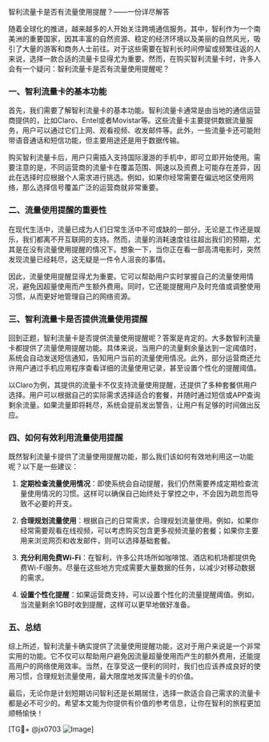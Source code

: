 智利流量卡是否有流量使用提醒？——一份详尽解答

随着全球化的推进，越来越多的人开始关注跨境通信服务。其中，智利作为一个南美洲的重要国家，因其丰富的自然资源、稳定的经济环境以及美丽的自然风光，吸引了大量的游客和商务人士前往。对于这些需要在智利长时间停留或频繁往返的人来说，选择一款合适的流量卡显得尤为重要。然而，在购买智利流量卡时，许多人会有一个疑问：智利流量卡是否有流量使用提醒呢？

### 一、智利流量卡的基本功能

首先，我们需要了解智利流量卡的基本功能。智利流量卡通常是由当地的通信运营商提供的，比如Claro、Entel或者Movistar等。这些流量卡主要提供数据流量服务，用户可以通过它们上网、观看视频、收发邮件等。此外，一些流量卡还可能附带语音通话和短信功能，但主要用途还是用于数据传输。

购买智利流量卡后，用户只需插入支持国际漫游的手机中，即可立即开始使用。需要注意的是，不同运营商的流量卡在覆盖范围、网速以及资费上可能存在差异，因此在选择时应根据个人需求进行挑选。例如，如果你经常需要在偏远地区使用网络，那么选择信号覆盖广泛的运营商就非常重要。

### 二、流量使用提醒的重要性

在现代生活中，流量已成为人们日常生活中不可或缺的一部分。无论是工作还是娱乐，我们都离不开互联网的支持。然而，流量的消耗速度往往超出我们的预期，尤其是在没有流量使用提醒的情况下。想象一下，当你正在看一部高清电影时，突然发现流量已经耗尽，这无疑是一件令人沮丧的事情。

因此，流量使用提醒显得尤为重要。它可以帮助用户实时掌握自己的流量使用情况，避免因超量使用而产生额外费用。同时，它还能提醒用户及时充值或调整使用习惯，从而更好地管理自己的网络资源。

### 三、智利流量卡是否提供流量使用提醒

回到正题，智利流量卡是否提供流量使用提醒呢？答案是肯定的。大多数智利流量卡都提供了流量使用提醒功能。具体来说，当用户的流量剩余量达到一定阈值时，系统会自动发送短信通知，告知用户当前的流量使用情况。此外，部分运营商还允许用户通过手机应用程序查看详细的流量使用记录，甚至设置个性化的提醒阈值。

以Claro为例，其提供的流量卡不仅支持流量使用提醒，还提供了多种套餐供用户选择。用户可以根据自己的实际需求选择适合的套餐，并随时通过短信或APP查询剩余流量。如果流量即将耗尽，系统会提前发出警告，让用户有足够的时间做出反应。

### 四、如何有效利用流量使用提醒

既然智利流量卡提供了流量使用提醒功能，那么我们该如何有效地利用这一功能呢？以下是一些建议：

1. **定期检查流量使用情况**：即使系统会自动提醒，我们仍然需要养成定期检查流量使用情况的习惯。这样可以确保自己始终处于掌控之中，不会因为疏忽而导致不必要的开支。

2. **合理规划流量使用**：根据自己的日常需求，合理规划流量使用。例如，如果你经常需要观看在线视频，可以考虑购买包含更多视频流量的套餐；如果你主要用来浏览网页和收发邮件，则可以选择基础套餐。

3. **充分利用免费Wi-Fi**：在智利，许多公共场所如咖啡馆、酒店和机场都提供免费Wi-Fi服务。尽量在这些地方完成需要大量数据的任务，以减少对移动数据的需求。

4. **设置个性化提醒**：如果运营商支持，可以设置个性化的流量提醒阈值。例如，当流量剩余1GB时收到提醒，这样可以更早地做好准备。

### 五、总结

综上所述，智利流量卡确实提供了流量使用提醒功能，这对于用户来说是一个非常实用的功能。它不仅可以帮助用户避免因流量超量使用而产生的额外费用，还能提高用户的网络使用效率。当然，在享受这一便利的同时，我们也应该养成良好的使用习惯，合理规划流量使用，最大限度地发挥流量卡的价值。

最后，无论你是计划短期访问智利还是长期居住，选择一款适合自己需求的流量卡都是必不可少的。希望本文能为你提供有价值的参考信息，让你在智利的旅程更加顺畅愉快！

[TG💪+ @jx0703 ![Image](https://github.com/user-attachments/assets/dbca1d08-cadb-493c-b0ec-ad6f7a83f270)]